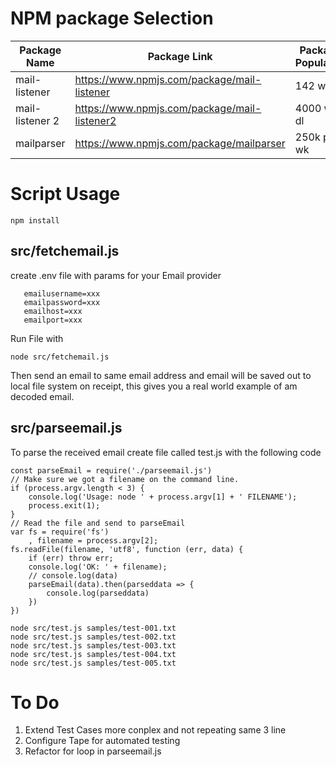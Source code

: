 # NPM package Selection



Package Name|Package Link|Package Popularity
------------|------------|------------------
mail-listener | https://www.npmjs.com/package/mail-listener | 142 wk dl
mail-listener 2 | https://www.npmjs.com/package/mail-listener2 |  4000 wk dl
mailparser | https://www.npmjs.com/package/mailparser | 250k per wk




# Script Usage



```
npm install
``` 

## src/fetchemail.js 

create .env file with params for your Email provider
```
   emailusername=xxx
   emailpassword=xxx
   emailhost=xxx
   emailport=xxx
```
Run File with
```
node src/fetchemail.js
```

Then send an email to same email address and email will be saved out to local file system on receipt, this gives you a real world example of am decoded email.

## src/parseemail.js 

To parse the received email create file called test.js with the following code

```
const parseEmail = require('./parseemail.js')
// Make sure we got a filename on the command line.
if (process.argv.length < 3) {
    console.log('Usage: node ' + process.argv[1] + ' FILENAME');
    process.exit(1);
}
// Read the file and send to parseEmail
var fs = require('fs')
    , filename = process.argv[2];
fs.readFile(filename, 'utf8', function (err, data) {
    if (err) throw err;
    console.log('OK: ' + filename);
    // console.log(data)
    parseEmail(data).then(parseddata => {
        console.log(parseddata)
    })
})
```

```
node src/test.js samples/test-001.txt
node src/test.js samples/test-002.txt
node src/test.js samples/test-003.txt
node src/test.js samples/test-004.txt
node src/test.js samples/test-005.txt
```

# To Do

1. Extend Test Cases more conplex and not repeating same 3 line
2. Configure Tape for automated testing
3. Refactor for loop in parseemail.js

